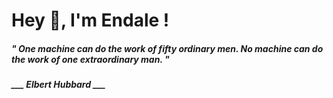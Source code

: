 <h1 title="head"> Hey 👋, I'm Endale !</h1>

**<h5><i>" One machine can do the work of fifty ordinary men. No machine can do the work of one extraordinary man. "</i></h5>**

*<b>___ Elbert Hubbard ___</b>*

